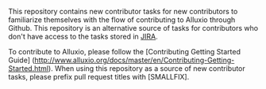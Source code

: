 This repository contains new contributor tasks for new contributors to familiarize themselves with
the flow of contributing to Alluxio through Github. This repository is an alternative source of
tasks for contributors who don't have access to the tasks stored in 
[JIRA](https://alluxio.atlassian.net/browse/ALLUXIO-2528?jql=project%20%3D%20ALLUXIO%20AND%20status%20%3D%20Open%20AND%20labels%20%3D%20NewContributor%20AND%20assignee%20in%20(EMPTY)).

To contribute to Alluxio, please follow the [Contributing Getting Started Guide]
(http://www.alluxio.org/docs/master/en/Contributing-Getting-Started.html). When using this repository
as a source of new contributor tasks, please prefix pull request titles with [SMALLFIX].
